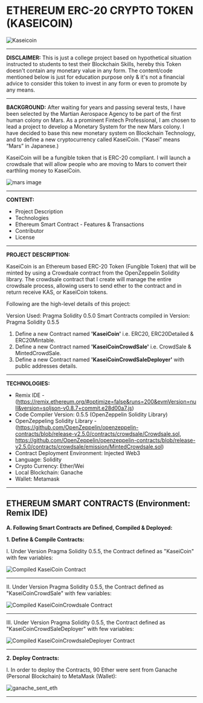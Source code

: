 # ETHEREUM ERC-20 CRYPTO TOKEN (KASEICOIN)
![Kaseicoin](https://user-images.githubusercontent.com/86034323/142831784-c98e2661-61b2-457e-a6c2-f51d3dbf347f.png)

------------------------------------------------------------------------------------------------------------------------------------------------------------------------------
**DISCLAIMER:** This is just a college project based on hypothetical situation instructed to students to test their Blockchain Skills, hereby this Token doesn't contain any monetary value in any form. The content/code mentioned below is just for education purpose only & it's not a financial advice to consider this token to invest in any form or even to promote by any means.

------------------------------------------------------------------------------------------------------------------------------------------------------------------------------

**BACKGROUND:** After waiting for years and passing several tests, I have been selected by the Martian Aerospace Agency to be part of the first human colony on Mars. As a prominent Fintech Professional, I am chosen to lead a project to develop a Monetary System for the new Mars colony. I have decided to base this new monetary system on Blockchain Technology, and to define a new cryptocurrency called KaseiCoin. (“Kasei” means “Mars” in Japanese.)

KaseiCoin will be a fungible token that is ERC-20 compliant. I will launch a crowdsale that will allow people who are moving to Mars to convert their earthling money to KaseiCoin.

![mars image](https://user-images.githubusercontent.com/86034323/142826306-3374034e-a275-4538-97d6-94d67c8f71dd.png)

------------------------------------------------------------------------------------------------------------------------------------------------------------------------------
**CONTENT:**
- Project Description
- Technologies
- Ethereum Smart Contract - Features & Transactions
- Contributor
- License
------------------------------------------------------------------------------------------------------------------------------------------------------------------------------
**PROJECT DESCRIPTION:**

KaseiCoin is an Ethereum based ERC-20 Token (Fungible Token) that will be minted by using a Crowdsale contract from the OpenZeppelin Solidity library. The crowdsale contract that I create will manage the entire crowdsale process, allowing users to send ether to the contract and in return receive KAS, or KaseiCoin tokens. 

Following are the high-level details of this project:

Version Used: Pragma Solidity 0.5.0
Smart Contracts compiled in Version: Pragma Solidity 0.5.5

1. Define a new Contract named **'KaseiCoin'** i.e. ERC20, ERC20Detailed & ERC20Mintable.
2. Define a new Contract named **'KaseiCoinCrowdSale'** i.e. CrowdSale & MintedCrowdSale.
3. Define a new Contract named **'KaseiCoinCrowdSaleDeployer'** with public addresses details.

-------------------------------------------------------------------------------------------------------------------------------------------------------------------------------

**TECHNOLOGIES:**

- Remix IDE - (https://remix.ethereum.org/#optimize=false&runs=200&evmVersion=null&version=soljson-v0.8.7+commit.e28d00a7.js)
- Code Compiler Version: 0.5.5 (OpenZeppelin Solidity Library)
- OpenZeppeling Solidity Library - (https://github.com/OpenZeppelin/openzeppelin-contracts/blob/release-v2.5.0/contracts/crowdsale/Crowdsale.sol, https://github.com/OpenZeppelin/openzeppelin-contracts/blob/release-v2.5.0/contracts/crowdsale/emission/MintedCrowdsale.sol)
- Contract Deployment Environment: Injected Web3
- Language: Solidity
- Crypto Currency: Ether/Wei
- Local Blockchain: Ganache
- Wallet: Metamask

-------------------------------------------------------------------------------------------------------------------------------------------------------------------------------
**ETHEREUM SMART CONTRACTS (Environment: Remix IDE)**
----------------------------------------------------

**A. Following Smart Contracts are Defined, Compiled & Deployed:**

**1. Define & Compile Contracts:** 

I. Under Version Pragma Solidity 0.5.5, the Contract defined as "KaseiCoin" with few variables:

![Compiled KaseiCoin Contract](https://user-images.githubusercontent.com/86034323/142838401-15a9bdc9-a05a-47b2-909a-a68ec74f88ec.png)

--------------------------------------------------------------------------------------------------------------------------------------------------------------------------------

II. Under Version Pragma Solidity 0.5.5, the Contract defined as "KaseiCoinCrowdSale" with few variables:

![Compiled KaseiCoinCrowdsale Contract](https://user-images.githubusercontent.com/86034323/142838636-4dc79422-f967-4e1a-8849-7bb3c9745f3b.png)

--------------------------------------------------------------------------------------------------------------------------------------------------------------------------------

III. Under Version Pragma Solidity 0.5.5, the Contract defined as "KaseiCoinCrowdSaleDeployer" with few variables:

![Compiled KaseiCoinCrowdsaleDeployer Contract](https://user-images.githubusercontent.com/86034323/142838782-2e504053-b420-4217-b4e2-b94a639e83a1.png)

--------------------------------------------------------------------------------------------------------------------------------------------------------------------------------

**2. Deploy Contracts:**

I. In order to deploy the Contracts, 90 Ether were sent from Ganache (Personal Blockchain) to MetaMask (Wallet):

![ganache_sent_eth](https://user-images.githubusercontent.com/86034323/142841440-4240fe1d-7190-4555-a70d-4637d31de583.png)

--------------------------------------------------------------------------------------------------------------------------------------------------------------------------------


